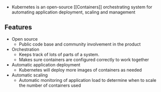 * Kubernetes is an open-source [[Containers]] orchestrating system for automating application deployment, scaling and management

## Features
* Open source
	* Public code base and community involvement in the product
* Orchestration
	* Keeps track of lots of parts of a system. 
	* Makes sure containers are configured correctly to work together
* Automatic application deployment
	* Kubernetes will deploy more images of containers as needed
* Automatic scaling
	* Automatic monitoring of application load to determine when to scale the number of containers used

